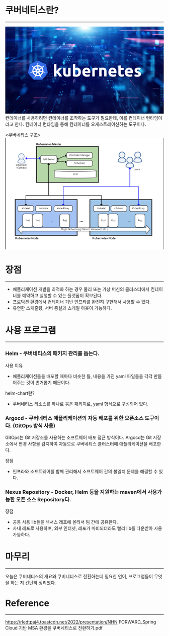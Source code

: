 # 쿠버네티스란?

---
![img.png](img.png)
컨테이너를 사용하려면 컨테이너를 조작하는 도구가 필요한데, 이를 컨테이너 런타임이라고 한다.
컨테이너 런타임을 통해 컨테이너를 오케스트레이션하는 도구이다.

<쿠버네티스 구조>
![img_1.png](img_1.png)

# 장점 

---
* 애플리케이션 개발을 최적화 하는 경우 물리 또는 가상 머신의 클러스터에서 컨테이너를 예약하고 실행할 수 있는 플랫폼이 확보된다. 
* 프로덕션 환경에서 컨테이너 기반 인프라를 완전히 구현해서 사용할 수 있다. 
* 유연한 스케줄링, 서버 증설과 스케일 아웃이 가능하다.


# 사용 프로그램

---
### Helm - 쿠버네티스의 패키지 관리를 돕는다. 
사용 이유
* 애플리케이션들을 배포할 때마다 비슷한 틀, 내용을 가진 yaml 파일들을 각각 만들어주는 것이 번거롭기 때문이다. 


helm-chart란?
* 쿠버네티스 리소스를 하나로 묶은 패키지로, yaml 형식으로 구성되어 있다. 

### Argocd - 쿠버네티스 애플리케이션의 자동 배포를 위한 오픈소스 도구이다. (GitOps 방식 사용)
GitOps는 Git 저장소를 사용하는 소프트웨어 배포 접근 방식이다.
Argocd는 Git 저장소에서 변경 사항을 감지하여 자동으로 쿠버네티스 클러스터에 애플리케이션을 배포한다.

장점 
* 인프라와 소프트웨어를 함께 관리해서 소프트웨어 간의 불일치 문제를 해결할 수 있다. 


### Nexus Repository - Docker, Helm 등을 지원하는 maven에서 사용가능한 오픈 소스 Repository다. 
장점 
* 공통 사용 lib들을 넥서스 레포에 올려서 팀 간에 공유한다. 
* 사내 레포로 사용하며, 외부 인터넷, 레포가 마비되더라도 빨리 lib를 다운받아 사용가능하다.


# 마무리 

---
오늘은 쿠버네티스의 개요와 쿠버네티스로 전환하는데 필요한 언어, 프로그램들이 무엇을 하는 지 간단히 정리했다. 

# Reference

---
https://rledtpaj4.toastcdn.net/2022/presentation/NHN FORWARD_Spring Cloud 기반 MSA 환경을 쿠버네티스로 전환하기.pdf